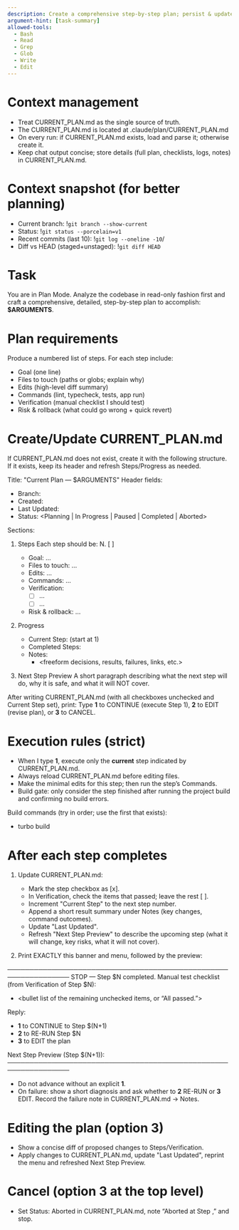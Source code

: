 ```yaml
---
description: Create a comprehensive step-by-step plan; persist & update CURRENT_PLAN.md; pause after each step until I type "1" to CONTINUE.
argument-hint: [task-summary]
allowed-tools:
  - Bash
  - Read
  - Grep
  - Glob
  - Write
  - Edit
---
```


# Context management
- Treat CURRENT_PLAN.md as the single source of truth.
- The CURRENT_PLAN.md is located at .claude/plan/CURRENT_PLAN.md
- On every run: if CURRENT_PLAN.md exists, load and parse it; otherwise create it.
- Keep chat output concise; store details (full plan, checklists, logs, notes) in CURRENT_PLAN.md.

# Context snapshot (for better planning)
- Current branch: !`git branch --show-current`
- Status: !`git status --porcelain=v1`
- Recent commits (last 10): !`git log --oneline -10`/
- Diff vs HEAD (staged+unstaged): !`git diff HEAD`

# Task
You are in Plan Mode. Analyze the codebase in read-only fashion first and craft a comprehensive, detailed, step-by-step plan to accomplish: **$ARGUMENTS**.

# Plan requirements
Produce a numbered list of steps. For each step include:
- Goal (one line)
- Files to touch (paths or globs; explain why)
- Edits (high-level diff summary)
- Commands (lint, typecheck, tests, app run)
- Verification (manual checklist I should test)
- Risk & rollback (what could go wrong + quick revert)

# Create/Update CURRENT_PLAN.md
If CURRENT_PLAN.md does not exist, create it with the following structure. If it exists, keep its header and refresh Steps/Progress as needed.

Title: "Current Plan — $ARGUMENTS"
Header fields:
- Branch: <git branch>
- Created: <ISO timestamp if creating>
- Last Updated: <ISO timestamp now>
- Status: <Planning | In Progress | Paused | Completed | Aborted>

Sections:
1) Steps
   Each step should be:
   N. [ ] <Short title>
      - Goal: ...
      - Files to touch: ...
      - Edits: ...
      - Commands: ...
      - Verification:
        - [ ] ...
        - [ ] ...
      - Risk & rollback: ...

2) Progress
   - Current Step: <number>   (start at 1)
   - Completed Steps: <comma-separated numbers or empty>
   - Notes:
     - <freeform decisions, results, failures, links, etc.>

3) Next Step Preview
   A short paragraph describing what the next step will do, why it is safe, and what it will NOT cover.

After writing CURRENT_PLAN.md (with all checkboxes unchecked and Current Step set), print:
Type **1** to CONTINUE (execute Step 1), **2** to EDIT (revise plan), or **3** to CANCEL.

# Execution rules (strict)
- When I type **1**, execute only the **current** step indicated by CURRENT_PLAN.md.
- Always reload CURRENT_PLAN.md before editing files.
- Make the minimal edits for this step; then run the step’s Commands.
- Build gate: only consider the step finished after running the project build and confirming no build errors.

Build commands (try in order; use the first that exists):
- turbo build

# After each step completes
1) Update CURRENT_PLAN.md:
   - Mark the step checkbox as [x].
   - In Verification, check the items that passed; leave the rest [ ].
   - Increment "Current Step" to the next step number.
   - Append a short result summary under Notes (key changes, command outcomes).
   - Update "Last Updated".
   - Refresh "Next Step Preview" to describe the upcoming step (what it will change, key risks, what it will not cover).

2) Print EXACTLY this banner and menu, followed by the preview:

────────────────────────────────────────────────────────────────
STOP — Step $N completed.
Manual test checklist (from Verification of Step $N):
- <bullet list of the remaining unchecked items, or “All passed.”>

Reply:
- **1** to CONTINUE to Step $(N+1)
- **2** to RE-RUN Step $N
- **3** to EDIT the plan

Next Step Preview (Step $(N+1)):
<short paragraph from CURRENT_PLAN.md>
────────────────────────────────────────────────────────────────

- Do not advance without an explicit **1**.
- On failure: show a short diagnosis and ask whether to **2** RE-RUN or **3** EDIT. Record the failure note in CURRENT_PLAN.md → Notes.

# Editing the plan (option 3)
- Show a concise diff of proposed changes to Steps/Verification.
- Apply changes to CURRENT_PLAN.md, update "Last Updated", reprint the menu and refreshed Next Step Preview.

# Cancel (option 3 at the top level)
- Set Status: Aborted in CURRENT_PLAN.md, note “Aborted at Step <N>,” and stop.
